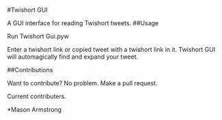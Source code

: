 #Twishort GUI

A GUI interface for reading Twishort tweets.
##Usage

Run Twishort Gui.pyw

Enter a twishort link or copied tweet with a twishort link in it. Twishort GUI will automagically find and expand your tweet.

##Contributions

Want to contribute? No problem. Make a pull request.

Current contributers.

*Mason Armstrong